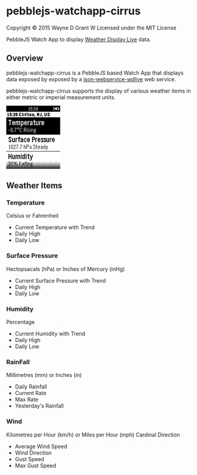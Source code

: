 # pebblejs-watchapp-cirrus

Copyright © 2015 Wayne D Grant
W
Licensed under the MIT License

PebbleJS Watch App to display [Weather Display Live](http://www.weather-display.com/wdlive.php) data.

## Overview

pebblejs-watchapp-cirrus is a PebbleJS based Watch App that displays data exposed by exposed by a [json-webservice-wdlive](https://github.com/waynedgrant/json-webservice-wdlive) web service.

pebblejs-watchapp-cirrus supports the display of various weather items in either metric or imperial measurement units.

![alt tag](screenshot.png)

## Weather Items

### Temperature
Celsius or Fahrenheit
* Current Temperature with Trend
* Daily High
* Daily Low

### Surface Pressure
Hectopsacals (hPa) or Inches of Mercury (inHg)
* Current Surface Pressure with Trend
* Daily High
* Daily Low

### Humidity
Percentage
* Current Humidity with Trend
* Daily High
* Daily Low

### RainFall
Millimetres (mm) or Inches (in)
* Daily Rainfall
* Current Rate
* Max Rate
* Yesterday's Rainfall

### Wind
Kilometres per Hour (km/h) or Miles per Hour (mph)
Cardinal Direction
* Average Wind Speed
* Wind Direction
* Gust Speed
* Max Gust Speed
